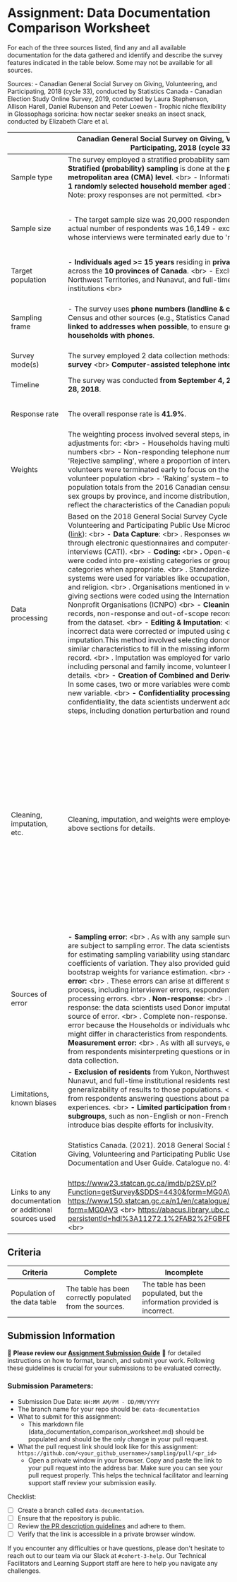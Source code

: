 # Assignment: Data Documentation Comparison Worksheet

For each of the three sources listed, find any and all available documentation for the data gathered and identify and describe the survey features indicated in the table below. Some may not be available for all sources.

Sources: - Canadian General Social Survey on Giving, Volunteering, and Participating, 2018 (cycle 33), conducted by Statistics Canada - Canadian Election Study Online Survey, 2019, conducted by Laura Stephenson, Allison Harell, Daniel Rubenson and Peter Loewen - Trophic niche flexibility in Glossophaga soricina: how nectar seeker sneaks an insect snack, conducted by Elizabeth Clare et al.

|                                                       | Canadian General Social Survey on Giving, Volunteering, and Participating, 2018 (cycle 33)                                                                                                                                                                                                                                                                                                                                                                                                                                                                                                                                                                                                                                                                                                                                                                                                                                                                                                                                                                                                                                                                                                                                                                                                                                                                                                                                                                                                                                                                                                                                                                                                                                                      | Canadian Election Study Online Survey, 2019                                                                                                                                                                                                                                                                                                                                                                                                                                                                                                                                                                                                                                                                                                                                                                                                                                                                                                                                                                                                                                                                                                                                                                                                                                                                                                                                                                                                                                                                                                                                                                                                                                                                                                                                                            | Trophic niche flexibility in Glossophaga soricina: how nectar seeker sneaks an insect snack                                                                                                                                                                                                                                                                                                                              |
|-------------------------------------------------------|-------------------------------------------------------------------------------------------------------------------------------------------------------------------------------------------------------------------------------------------------------------------------------------------------------------------------------------------------------------------------------------------------------------------------------------------------------------------------------------------------------------------------------------------------------------------------------------------------------------------------------------------------------------------------------------------------------------------------------------------------------------------------------------------------------------------------------------------------------------------------------------------------------------------------------------------------------------------------------------------------------------------------------------------------------------------------------------------------------------------------------------------------------------------------------------------------------------------------------------------------------------------------------------------------------------------------------------------------------------------------------------------------------------------------------------------------------------------------------------------------------------------------------------------------------------------------------------------------------------------------------------------------------------------------------------------------------------------------------------------------|--------------------------------------------------------------------------------------------------------------------------------------------------------------------------------------------------------------------------------------------------------------------------------------------------------------------------------------------------------------------------------------------------------------------------------------------------------------------------------------------------------------------------------------------------------------------------------------------------------------------------------------------------------------------------------------------------------------------------------------------------------------------------------------------------------------------------------------------------------------------------------------------------------------------------------------------------------------------------------------------------------------------------------------------------------------------------------------------------------------------------------------------------------------------------------------------------------------------------------------------------------------------------------------------------------------------------------------------------------------------------------------------------------------------------------------------------------------------------------------------------------------------------------------------------------------------------------------------------------------------------------------------------------------------------------------------------------------------------------------------------------------------------------------------------------|--------------------------------------------------------------------------------------------------------------------------------------------------------------------------------------------------------------------------------------------------------------------------------------------------------------------------------------------------------------------------------------------------------------------------|
| Sample type                                           | The survey employed a stratified probability sample design. \<br\>  **- Stratified (probability) sampling** is done at the **province/census metropolitan area (CMA) level**. \<br\>   - Information is collected from **1 randomly selected household member aged 15 or older** \<br\>   - Note: proxy responses are not permitted. \<br\>                                                                                                                                                                                                                                                                                                                                                                                                                                                                                                                                                                                                                                                                                                                                                                                                                                                                                                                                                                                                                                                                                                                                                                                                                                                                                                                                                                                                     | The online sample for the 2019 Canadian Election Study (CES) used a two-wave panel design. It consisted of a modified rolling-cross section during the campaign period (Campaign Period Survey or CPS) and a post-election follow-up wave (Post-Election Survey or PES)                                                                                                                                                                                                                                                                                                                                                                                                                                                                                                                                                                                                                                                                                                                                                                                                                                                                                                                                                                                                                                                                                                                                                                                                                                                                                                                                                                                                                                                                                                                                | Faecal samples from wild *G. soricina* (a bat species). \<br\>    Note: in addition, they observed behaviors of captive bats.                                                                                                                                                                                                                                                                                            |
| Sample size                                           | - The target sample size was 20,000 respondents. \<br\>   - The actual number of respondents was 16,149 - excluding respondents whose interviews were terminated early due to 'rejective sampling'.                                                                                                                                                                                                                                                                                                                                                                                                                                                                                                                                                                                                                                                                                                                                                                                                                                                                                                                                                                                                                                                                                                                                                                                                                                                                                                                                                                                                                                                                                                                                             | - The Campaign Period Survey had **37,822** respondents. \<br\>   - The Post-Election Survey re-contacted **10,340 respondents** from the CPS234.                                                                                                                                                                                                                                                                                                                                                                                                                                                                                                                                                                                                                                                                                                                                                                                                                                                                                                                                                                                                                                                                                                                                                                                                                                                                                                                                                                                                                                                                                                                                                                                                                                                      | There were three types of ‘sample units’ in this research paper. \<br\>    Type 1: unit = bat Sample size = 127 bats (of which 112 were captured wild bats, and 18 captive colony bats.) \<br\>    Type 2: unit = faecal sample  Sample size = 38 (from wild bats); unknown number of sample units from captive bats \<br\>    Type 3: unit = captive bat (for observational study on insect attacks) Sample size = 15   |
| Target population                                     | - **Individuals aged \>= 15 years** residing in **private households** across the **10 provinces of Canada**. \<br\>    - Excluded Yukon, Northwest Territories, and Nunavut, and full-time residents of institutions \<br\>                                                                                                                                                                                                                                                                                                                                                                                                                                                                                                                                                                                                                                                                                                                                                                                                                                                                                                                                                                                                                                                                                                                                                                                                                                                                                                                                                                                                                                                                                                                    | The study targeted Canadian citizens and permanent residents aged \>= 18.                                                                                                                                                                                                                                                                                                                                                                                                                                                                                                                                                                                                                                                                                                                                                                                                                                                                                                                                                                                                                                                                                                                                                                                                                                                                                                                                                                                                                                                                                                                                                                                                                                                                                                                              | Wild *G. soricina* in Costa Rica, and a captive colony at the University of Bristol.                                                                                                                                                                                                                                                                                                                                     |
| Sampling frame                                        | - The survey uses **phone numbers (landline & cellular)** from the Census and other sources (e.g., Statistics Canada’s dwelling frame), **linked to addresses when possible**, to ensure good coverage of **households with phones**.                                                                                                                                                                                                                                                                                                                                                                                                                                                                                                                                                                                                                                                                                                                                                                                                                                                                                                                                                                                                                                                                                                                                                                                                                                                                                                                                                                                                                                                                                                           | The study used Qualtrics panels stratified by region and balanced for gender and age within each region. \<br\>   The regional stratification included: \<br\>   - **Atlantic** (Newfoundland and Labrador, New Brunswick, Nova Scotia, Prince Edward Island). \<br\>   - **Quebec** \<br\>   - **Ontario** \<br\>   - **Prairies** (Manitoba, Saskatchewan, Alberta). \<br\>   - **British Columbia** \<br\>                                                                                                                                                                                                                                                                                                                                                                                                                                                                                                                                                                                                                                                                                                                                                                                                                                                                                                                                                                                                                                                                                                                                                                                                                                                                                                                                                                                          | Opportunistically caught with mist nets; laboratory experiments in a flight roo, in the Santa Rosa Sector of the Area de Conservación de Guanacaste, Costa Rica.                                                                                                                                                                                                                                                         |
| Survey mode(s)                                        | The survey employed 2 data collection methods: \<br\>   **Online survey** \<br\>  **Computer-assisted telephone interviews (CATI)**                                                                                                                                                                                                                                                                                                                                                                                                                                                                                                                                                                                                                                                                                                                                                                                                                                                                                                                                                                                                                                                                                                                                                                                                                                                                                                                                                                                                                                                                                                                                                                                                             | The survey used **online surveys** for both the CPS and PES, administered **through the Qualtrics platform**.                                                                                                                                                                                                                                                                                                                                                                                                                                                                                                                                                                                                                                                                                                                                                                                                                                                                                                                                                                                                                                                                                                                                                                                                                                                                                                                                                                                                                                                                                                                                                                                                                                                                                          | - Field surveys: mist nets \<br\>   - Lab observation: Video, and acoustic recordings. \<br\>                                                                                                                                                                                                                                                                                                                            |
| Timeline                                              | The survey was conducted **from September 4, 2018 to December 28, 2018**.                                                                                                                                                                                                                                                                                                                                                                                                                                                                                                                                                                                                                                                                                                                                                                                                                                                                                                                                                                                                                                                                                                                                                                                                                                                                                                                                                                                                                                                                                                                                                                                                                                                                       | - Campaign Period Survey (CPS): September 13th to October 21st, 2019. \<br\>   - Post-election Survey (PES): October 24th to November 11th, 2019.                                                                                                                                                                                                                                                                                                                                                                                                                                                                                                                                                                                                                                                                                                                                                                                                                                                                                                                                                                                                                                                                                                                                                                                                                                                                                                                                                                                                                                                                                                                                                                                                                                                      | - Field surveys: 7 weeks from late May to early July 2009 \<br\>   - Lab observation: 9 consecutive days (exact days unclear)                                                                                                                                                                                                                                                                                            |
| Response rate                                         | The overall response rate is **41.9%**.                                                                                                                                                                                                                                                                                                                                                                                                                                                                                                                                                                                                                                                                                                                                                                                                                                                                                                                                                                                                                                                                                                                                                                                                                                                                                                                                                                                                                                                                                                                                                                                                                                                                                                         | - The **aimed-for return rate** for the **PES was 50% of the CPS sample**, but Qualtrics could not meet this target. \<br\>   - The actual response rate is not provided.                                                                                                                                                                                                                                                                                                                                                                                                                                                                                                                                                                                                                                                                                                                                                                                                                                                                                                                                                                                                                                                                                                                                                                                                                                                                                                                                                                                                                                                                                                                                                                                                                              | One-third of captured bats produced faecal pellets, but many may have consumed nectar without producing them.                                                                                                                                                                                                                                                                                                            |
| Weights                                               | The weighting process involved several steps, including adjustments for: \<br\>   - Households having multiple telephone numbers \<br\>   - Non-responding telephone numbers \<br\>   - 'Rejective sampling', where a proportion of interviews with non-volunteers were terminated early to focus on the less prevalent volunteer population \<br\>   - ‘Raking’ system – to align with population totals from the 2016 Canadian census for stratum, age-sex groups by province, and income distribution, to accurately reflect the characteristics of the Canadian population.                                                                                                                                                                                                                                                                                                                                                                                                                                                                                                                                                                                                                                                                                                                                                                                                                                                                                                                                                                                                                                                                                                                                                                 | An iterative "raking" process was used to create weights, which involves successively weighing marginal values for key demographic variables: \<br\>   - Province \<br\>   - Gender \<br\>   - Age Group \<br\>   - Education Level \<br\>    The raking procedure continued for a maximum of 200 iterations until the desired level of population representativeness was achieved.                                                                                                                                                                                                                                                                                                                                                                                                                                                                                                                                                                                                                                                                                                                                                                                                                                                                                                                                                                                                                                                                                                                                                                                                                                                                                                                                                                                                                    | Not mentioned.                                                                                                                                                                                                                                                                                                                                                                                                           |
| Data processing                                       | Based on the 2018 General Social Survey Cycle 33 Giving, Volunteering and Participating Public Use Microdata File User Guide ([link](https://abacus.library.ubc.ca/dataset.xhtml?persistentId=hdl%3A11272.1%2FAB2%2FGBFDYG&form=MG0AV3)): \<br\>    - **Data Capture**: \<br\>    . Responses were collected through electronic questionnaires and computer-assisted telephone interviews (CATI). \<br\>    - **Coding:** \<br\>    **.** Open-ended responses were coded into pre-existing categories or grouped into new categories when appropriate. \<br\>     . Standardized classification systems were used for variables like occupation, industry, language, and religion. \<br\>    . Organisations mentioned in volunteering and giving sections were coded using the International Classification of Nonprofit Organisations (ICNPO) \<br\>    **- Cleaning**: \<br\>    . Duplicate records, non-response and out-of-scope records were removed from the dataset. \<br\>    **- Editing & Imputation**: \<br\>    . Missing or incorrect data were corrected or imputed using donor imputation.This method involved selecting donor records with similar characteristics to fill in the missing information for a recipient record. \<br\>    . Imputation was employed for various variables, including personal and family income, volunteer hours, and donation details. \<br\>    **- Creation of Combined and Derived Variables:** \<br\>    . In some cases, two or more variables were combined to create a new variable. \<br\>     **- Confidentiality processing:** \<br\>    . To protect confidentiality, the data scientists underwent additional processing steps, including donation perturbation and rounding.     | **- Cleaning:** \<br\>    . The data underwent a rigorous cleaning process. Incomplete responses, duplicates, speeders (those who completed the survey too quickly), straightliners (those who selected the same response for grid questions), and postal code-province mismatches were removed. \<br\>    - **Duplicate Identification:** \<br\>    . Duplicates in the CPS were identified based on IP address and demographics: year of birth, gender, education level, employment, religion, and immigration status. In the PES, due to limited demographic variables, duplicates were identified using IP address, province, citizenship status, age, and month of birth. For both surveys, the first response of a duplicate was retained and flagged, while subsequent responses were removed. \<br\>    - **Flagged Responses:** \<br\>    . Some responses were flagged for being “inattentive” (those taking over 60 minutes) or “initial duplicates” (took the survey again later, but the initial response was kept). These were not removed but are identified by specific variables in the dataset. \<br\>    - **Imputation:** \<br\>    . No information regarding imputation methods was found in the sources.                                                                                                                                                                                                                                                                                                                                                                                                                                                                                                                                                                        | - DNA extraction, PCR, sequencing, phylogenetic analysis; \<br\>   - Acoustic and video data processing with software.                                                                                                                                                                                                                                                                                                   |
| Cleaning, imputation, etc.                            | Cleaning, imputation, and weights were employed. Please see the above sections for details.                                                                                                                                                                                                                                                                                                                                                                                                                                                                                                                                                                                                                                                                                                                                                                                                                                                                                                                                                                                                                                                                                                                                                                                                                                                                                                                                                                                                                                                                                                                                                                                                                                                     | **- Territorial Exclusion** \<br\>    - Some territories were excluded from the sampling frame, due to difficulties in collecting data for these regions. This could be a source of error, as the collected data may not accurately reflect the views and opinions of residents in these territories. \<br\>    **- Non-Response Bias in the PES** \<br\>    - The targeted response rate for the PES was **50%** of the CPS sample, however, the achieved rate is not specified. \<br\>  - This means those who chose to participate in the PES might hold different opinions than those who did not respond. \<br\>    **- Coverage Bias:** \<br\>    - This was an online survey, which could result in under-representation of certain groups (e.g., people who don’t have access to the internet, or who are not familiar with using computers, etc). \<br\>    **- Social Desirability Bias:** \<br\>    - Respondents might be influenced by social desirability bias, leading them to provide answers they perceive as more socially acceptable or favourable, even if these don't accurately reflect their true beliefs or behaviours. This can occur in any survey. \<br\>    **- Inattentive Respondents:** \<br\>     - Those taking more than 60 minutes to complete the survey were flagged. While these responses were retained, their inclusion may introduce some level of error if their prolonged engagement reflects inattentiveness or random responding. \<br\>    **- Initial Duplicate Respondents:** \<br\>    - Respondents who completed the survey multiple times had their first response retained and flagged. This approach aims to minimise data loss but still acknowledges a potential source of error as the reasons behind repeated participation remain unclear.  | - Exclusion of low-quality sequences; \<br\>   - Half of insect DNA sequences remained unidentified.                                                                                                                                                                                                                                                                                                                     |
| Sources of error                                      | **- Sampling error**: \<br\>    . As with any sample survey, the estimates are subject to sampling error. The data scientists detailed methods for estimating sampling variability using standard errors and coefficients of variation. They also provided guidance on using bootstrap weights for variance estimation. \<br\>    **- Non-sampling error:** \<br\>    . These errors can arise at different stages of the survey process, including interviewer errors, respondent errors, and data processing errors. \<br\>      **. Non-response**: \<br\>     . Partial-non response: the data scientists used Donor imputation to handle this source of error. \<br\>    . Complete non-response. This is a source of error because the Households or individuals who did not respond might differ in characteristics from respondents. \<br\>    **- Measurement error:** \<br\>    . As with all surveys, errors could arise from respondents misinterpreting questions or inaccuracies during data collection.                                                                                                                                                                                                                                                                                                                                                                                                                                                                                                                                                                                                                                                                                                                          | Please see above.                                                                                                                                                                                                                                                                                                                                                                                                                                                                                                                                                                                                                                                                                                                                                                                                                                                                                                                                                                                                                                                                                                                                                                                                                                                                                                                                                                                                                                                                                                                                                                                                                                                                                                                                                                                      | - Limited reference databases; \<br\>   - Underrepresentation of insectivory due to faecal pellet variability. \<br\>   - Misidentification of prey species \<br\>   - Variability in individual bat behavior.                                                                                                                                                                                                           |
| Limitations, known biases                             | **- Exclusion of residents** from Yukon, Northwest Territories, Nunavut, and full-time institutional residents restricted the generalizability of results to those populations. \<br\>    **- Recall bias** from respondents answering questions about past behavior or experiences. \<br\>    **- Limited participation from specific subgroups**, such as non-English or non-French speakers, could introduce bias despite efforts for inclusivity.                                                                                                                                                                                                                                                                                                                                                                                                                                                                                                                                                                                                                                                                                                                                                                                                                                                                                                                                                                                                                                                                                                                                                                                                                                                                                           | Stephenson, Laura B., Allison Harell, Daniel Rubenson and Peter John Loewen. The 2019 Canadian Election Study – Phone Survey. [<https://dimension.usherbrooke.ca/documents/CES2019Codebook.pdf?form=MG0AV3>]. \<br\>    Note: This ‘exact citation’ is as per instructed by the author of the survey.                                                                                                                                                                                                                                                                                                                                                                                                                                                                                                                                                                                                                                                                                                                                                                                                                                                                                                                                                                                                                                                                                                                                                                                                                                                                                                                                                                                                                                                                                                  | - Geographic specificity; \<br\>   - Reliance on captive bats; \<br\>   - Dietary quantification limitations. \<br\>   - Behavioral differences between captive and wild bats. \<br\>   - Captive environment; \<br\>   - Possible underestimation of call intensity in lab; \<br\>   - Intentional model bias favoring moths (noctuids) \<br\>                                                                          |
| Citation                                              | Statistics Canada. (2021). 2018 General Social Survey (Cycle 33): Giving, Volunteering and Participating Public Use Microdata File Documentation and User Guide. Catalogue no. 45-25-0011.                                                                                                                                                                                                                                                                                                                                                                                                                                                                                                                                                                                                                                                                                                                                                                                                                                                                                                                                                                                                                                                                                                                                                                                                                                                                                                                                                                                                                                                                                                                                                      | <https://dimension.usherbrooke.ca/documents/CES2019Codebook.pdf?form=MG0AV3>                                                                                                                                                                                                                                                                                                                                                                                                                                                                                                                                                                                                                                                                                                                                                                                                                                                                                                                                                                                                                                                                                                                                                                                                                                                                                                                                                                                                                                                                                                                                                                                                                                                                                                                           | Clare, E. L., Goerlitz, H. R., Drapeau, V. A., Holderied, M. W., Adams, A. M., Nagel, J., Dumont, E. R., Hebert, P. D. N., & Fenton, M. B. (2013). Trophic niche flexibility in \*Glossophaga soricina\*: How a nectar seeker sneaks an insect snack. *Functional Ecology, 28* (3), 632–641. <https://doi.org/10.1111/1365-2435.12192>.                                                                                  |
| Links to any documentation or additional sources used | <https://www23.statcan.gc.ca/imdb/p2SV.pl?Function=getSurvey&SDDS=4430&form=MG0AV3> \<br\>  <https://www150.statcan.gc.ca/n1/en/catalogue/45250011?form=MG0AV3> \<br\>   <https://abacus.library.ubc.ca/dataset.xhtml?persistentId=hdl%3A11272.1%2FAB2%2FGBFDYG&form=MG0AV3> \<br\>                                                                                                                                                                                                                                                                                                                                                                                                                                                                                                                                                                                                                                                                                                                                                                                                                                                                                                                                                                                                                                                                                                                                                                                                                                                                                                                                                                                                                                                             |                                                                                                                                                                                                                                                                                                                                                                                                                                                                                                                                                                                                                                                                                                                                                                                                                                                                                                                                                                                                                                                                                                                                                                                                                                                                                                                                                                                                                                                                                                                                                                                                                                                                                                                                                                                                        |  \<br\>    <https://besjournals.onlinelibrary.wiley.com/doi/epdf/10.1111/1365-2435.12192?form=MG0AV3>                                                                                                                                                                                                                                                                                                                    |




## Criteria

|Criteria|Complete|Incomplete|
|--------|----|----|
|Population of the data table|The table has been correctly populated from the sources.|The table has been populated, but the information provided is incorrect.|

## Submission Information

🚨 **Please review our [Assignment Submission Guide](https://github.com/UofT-DSI/onboarding/blob/main/onboarding_documents/submissions.md)** 🚨 for detailed instructions on how to format, branch, and submit your work. Following these guidelines is crucial for your submissions to be evaluated correctly.

### Submission Parameters:
* Submission Due Date: `HH:MM AM/PM - DD/MM/YYYY`
* The branch name for your repo should be: `data-documentation`
* What to submit for this assignment:
     * This markdown file (data_documentation_comparison_worksheet.md) should be populated and should be the only change in your pull request.
* What the pull request link should look like for this assignment: `https://github.com/<your_github_username>/sampling/pull/<pr_id>`
     * Open a private window in your browser. Copy and paste the link to your pull request into the address bar. Make sure you can see your pull request properly. This helps the technical facilitator and learning support staff review your submission easily.

Checklist:
- [ ] Create a branch called `data-documentation`.
- [ ] Ensure that the repository is public.
- [ ] Review [the PR description guidelines](https://github.com/UofT-DSI/onboarding/blob/main/onboarding_documents/submissions.md#guidelines-for-pull-request-descriptions) and adhere to them.
- [ ] Verify that the link is accessible in a private browser window.

If you encounter any difficulties or have questions, please don't hesitate to reach out to our team via our Slack at `#cohort-3-help`. Our Technical Facilitators and Learning Support staff are here to help you navigate any challenges.
